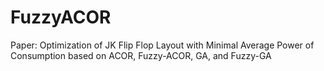 # FuzzyACOR
Paper: Optimization of JK Flip Flop Layout with Minimal Average Power of Consumption based on ACOR, Fuzzy-ACOR, GA, and Fuzzy-GA
